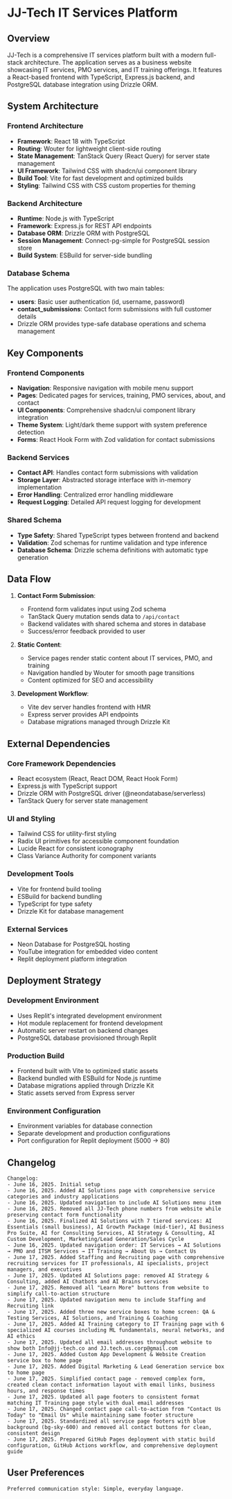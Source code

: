 # JJ-Tech IT Services Platform

## Overview

JJ-Tech is a comprehensive IT services platform built with a modern full-stack architecture. The application serves as a business website showcasing IT services, PMO services, and IT training offerings. It features a React-based frontend with TypeScript, Express.js backend, and PostgreSQL database integration using Drizzle ORM.

## System Architecture

### Frontend Architecture
- **Framework**: React 18 with TypeScript
- **Routing**: Wouter for lightweight client-side routing
- **State Management**: TanStack Query (React Query) for server state management
- **UI Framework**: Tailwind CSS with shadcn/ui component library
- **Build Tool**: Vite for fast development and optimized builds
- **Styling**: Tailwind CSS with CSS custom properties for theming

### Backend Architecture
- **Runtime**: Node.js with TypeScript
- **Framework**: Express.js for REST API endpoints
- **Database ORM**: Drizzle ORM with PostgreSQL
- **Session Management**: Connect-pg-simple for PostgreSQL session store
- **Build System**: ESBuild for server-side bundling

### Database Schema
The application uses PostgreSQL with two main tables:
- **users**: Basic user authentication (id, username, password)
- **contact_submissions**: Contact form submissions with full customer details
- Drizzle ORM provides type-safe database operations and schema management

## Key Components

### Frontend Components
- **Navigation**: Responsive navigation with mobile menu support
- **Pages**: Dedicated pages for services, training, PMO services, about, and contact
- **UI Components**: Comprehensive shadcn/ui component library integration
- **Theme System**: Light/dark theme support with system preference detection
- **Forms**: React Hook Form with Zod validation for contact submissions

### Backend Services
- **Contact API**: Handles contact form submissions with validation
- **Storage Layer**: Abstracted storage interface with in-memory implementation
- **Error Handling**: Centralized error handling middleware
- **Request Logging**: Detailed API request logging for development

### Shared Schema
- **Type Safety**: Shared TypeScript types between frontend and backend
- **Validation**: Zod schemas for runtime validation and type inference
- **Database Schema**: Drizzle schema definitions with automatic type generation

## Data Flow

1. **Contact Form Submission**:
   - Frontend form validates input using Zod schema
   - TanStack Query mutation sends data to `/api/contact`
   - Backend validates with shared schema and stores in database
   - Success/error feedback provided to user

2. **Static Content**:
   - Service pages render static content about IT services, PMO, and training
   - Navigation handled by Wouter for smooth page transitions
   - Content optimized for SEO and accessibility

3. **Development Workflow**:
   - Vite dev server handles frontend with HMR
   - Express server provides API endpoints
   - Database migrations managed through Drizzle Kit

## External Dependencies

### Core Framework Dependencies
- React ecosystem (React, React DOM, React Hook Form)
- Express.js with TypeScript support
- Drizzle ORM with PostgreSQL driver (@neondatabase/serverless)
- TanStack Query for server state management

### UI and Styling
- Tailwind CSS for utility-first styling
- Radix UI primitives for accessible component foundation
- Lucide React for consistent iconography
- Class Variance Authority for component variants

### Development Tools
- Vite for frontend build tooling
- ESBuild for backend bundling
- TypeScript for type safety
- Drizzle Kit for database management

### External Services
- Neon Database for PostgreSQL hosting
- YouTube integration for embedded video content
- Replit deployment platform integration

## Deployment Strategy

### Development Environment
- Uses Replit's integrated development environment
- Hot module replacement for frontend development
- Automatic server restart on backend changes
- PostgreSQL database provisioned through Replit

### Production Build
- Frontend built with Vite to optimized static assets
- Backend bundled with ESBuild for Node.js runtime
- Database migrations applied through Drizzle Kit
- Static assets served from Express server

### Environment Configuration
- Environment variables for database connection
- Separate development and production configurations
- Port configuration for Replit deployment (5000 → 80)

## Changelog

```
Changelog:
- June 16, 2025. Initial setup
- June 16, 2025. Added AI Solutions page with comprehensive service categories and industry applications
- June 16, 2025. Updated navigation to include AI Solutions menu item
- June 16, 2025. Removed all JJ-Tech phone numbers from website while preserving contact form functionality
- June 16, 2025. Finalized AI Solutions with 7 tiered services: AI Essentials (small business), AI Growth Package (mid-tier), AI Business Pro Suite, AI for Consulting Services, AI Strategy & Consulting, AI Custom Development, Marketing/Lead Generation/Sales Cycle
- June 16, 2025. Updated navigation order: IT Services → AI Solutions → PMO and ITSM Services → IT Training → About Us → Contact Us
- June 17, 2025. Added Staffing and Recruiting page with comprehensive recruiting services for IT professionals, AI specialists, project managers, and executives
- June 17, 2025. Updated AI Solutions page: removed AI Strategy & Consulting, added AI Chatbots and AI Brains services
- June 17, 2025. Removed all "Learn More" buttons from website to simplify call-to-action structure
- June 17, 2025. Updated navigation menu to include Staffing and Recruiting link
- June 17, 2025. Added three new service boxes to home screen: QA & Testing Services, AI Solutions, and Training & Coaching
- June 17, 2025. Added AI Training category to IT Training page with 6 specialized AI courses including ML fundamentals, neural networks, and AI ethics
- June 17, 2025. Updated all email addresses throughout website to show both Info@jj-tech.co and JJ.tech.us.corp@gmail.com
- June 17, 2025. Added Custom App Development & Website Creation service box to home page
- June 17, 2025. Added Digital Marketing & Lead Generation service box to home page
- June 17, 2025. Simplified contact page - removed complex form, created clean contact information layout with email links, business hours, and response times
- June 17, 2025. Updated all page footers to consistent format matching IT Training page style with dual email addresses
- June 17, 2025. Changed contact page call-to-action from "Contact Us Today" to "Email Us" while maintaining same footer structure
- June 17, 2025. Standardized all service page footers with blue background (bg-sky-600) and removed all contact buttons for clean, consistent design
- June 17, 2025. Prepared GitHub Pages deployment with static build configuration, GitHub Actions workflow, and comprehensive deployment guide
```

## User Preferences

```
Preferred communication style: Simple, everyday language.
```